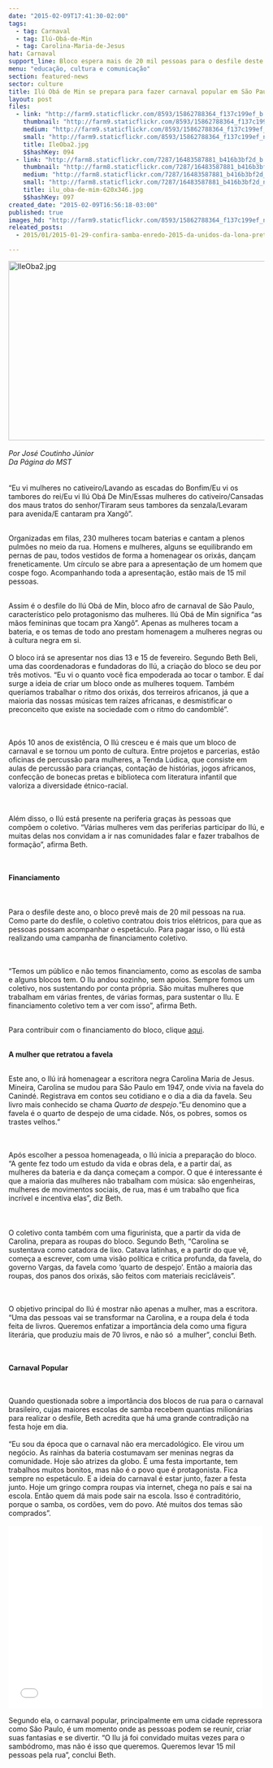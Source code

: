 ```yaml
---
date: "2015-02-09T17:41:30-02:00"
tags:
  - tag: Carnaval
  - tag: Ilú-Obá-de-Min
  - tag: Carolina-Maria-de-Jesus
hat: Carnaval
support_line: Bloco espera mais de 20 mil pessoas para o desfile deste ano. Escritora negra Carolina Maria de Jesus será homenageada.
menu: "educação, cultura e comunicação"
section: featured-news
sector: culture
title: Ilú Obá de Min se prepara para fazer carnaval popular em São Paulo
layout: post
files:
  - link: "http://farm9.staticflickr.com/8593/15862788364_f137c199ef_b.jpg"
    thumbnail: "http://farm9.staticflickr.com/8593/15862788364_f137c199ef_t.jpg"
    medium: "http://farm9.staticflickr.com/8593/15862788364_f137c199ef_z.jpg"
    small: "http://farm9.staticflickr.com/8593/15862788364_f137c199ef_n.jpg"
    title: IleOba2.jpg
    $$hashKey: 094
  - link: "http://farm8.staticflickr.com/7287/16483587881_b416b3bf2d_b.jpg"
    thumbnail: "http://farm8.staticflickr.com/7287/16483587881_b416b3bf2d_t.jpg"
    medium: "http://farm8.staticflickr.com/7287/16483587881_b416b3bf2d_z.jpg"
    small: "http://farm8.staticflickr.com/7287/16483587881_b416b3bf2d_n.jpg"
    title: ilu_oba-de-mim-620x346.jpg
    $$hashKey: 097
created_date: "2015-02-09T16:56:18-03:00"
published: true
images_hd: "http://farm9.staticflickr.com/8593/15862788364_f137c199ef_n.jpg"
releated_posts:
  - 2015/01/2015-01-29-confira-samba-enredo-2015-da-unidos-da-lona-preta.md

---
```

<p><img alt="IleOba2.jpg" height="353" src="http://farm9.staticflickr.com/8593/15862788364_f137c199ef_b.jpg" width="530" /><br />
<br />
<em>Por Jos&eacute; Coutinho J&uacute;nior<br />
Da P&aacute;gina do MST</em><br />
<br />
<br />
&ldquo;Eu vi mulheres no cativeiro/Lavando as escadas do Bonfim/Eu vi os tambores do rei/Eu vi Il&uacute; Ob&aacute; De Min/Essas mulheres do cativeiro/Cansadas dos maus tratos do senhor/Tiraram seus tambores da senzala/Levaram para avenida/E cantaram pra Xang&ocirc;&rdquo;.<br />
&nbsp;</p>

<p>Organizadas em filas, 230 mulheres tocam baterias e cantam a plenos pulm&otilde;es no meio da rua. Homens e mulheres, alguns se equilibrando em pernas de pau, todos vestidos de forma a homenagear os orix&aacute;s, dan&ccedil;am freneticamente. Um c&iacute;rculo se abre para a apresenta&ccedil;&atilde;o de um homem que cospe fogo. Acompanhando toda a apresenta&ccedil;&atilde;o, est&atilde;o mais de 15 mil pessoas. &nbsp;<br />
&nbsp;</p>

<p>Assim &eacute; o desfile do Il&uacute; Ob&aacute; de Min, bloco afro de carnaval de S&atilde;o Paulo, caracter&iacute;stico pelo protagonismo das mulheres. Il&uacute; Ob&aacute; de Min significa &ldquo;as m&atilde;os femininas que tocam pra Xang&ocirc;&rdquo;. Apenas as mulheres tocam a bateria, e os temas de todo ano prestam homenagem a mulheres negras ou &agrave; cultura negra em si.<br />
<br />
O bloco ir&aacute; se apresentar nos dias 13 e 15 de fevereiro. Segundo Beth Beli, uma das coordenadoras e fundadoras do Il&uacute;, a cria&ccedil;&atilde;o do bloco se deu por tr&ecirc;s motivos. &ldquo;Eu vi o quanto voc&ecirc; fica empoderada ao tocar o tambor. E da&iacute; surge a ideia de criar um bloco onde as mulheres toquem. Tamb&eacute;m quer&iacute;amos trabalhar o ritmo dos orix&aacute;s, dos terreiros africanos, j&aacute; que a maioria das nossas m&uacute;sicas tem ra&iacute;zes africanas, e desmistificar o preconceito que existe na sociedade com o ritmo do candombl&eacute;&rdquo;.<br />
<br />
&nbsp;</p>

<p>Ap&oacute;s 10 anos de exist&ecirc;ncia, O Il&uacute; cresceu e &eacute; mais que um bloco de carnaval e se tornou um ponto de cultura. Entre projetos e parcerias, est&atilde;o oficinas de percuss&atilde;o para mulheres, a Tenda L&uacute;dica, que consiste em aulas de percuss&atilde;o para crian&ccedil;as, conta&ccedil;&atilde;o de hist&oacute;rias, jogos africanos, confec&ccedil;&atilde;o de bonecas pretas e biblioteca com literatura infantil que valoriza a diversidade &eacute;tnico-racial.<br />
<br />
&nbsp;</p>

<p>Al&eacute;m disso, o Il&uacute; est&aacute; presente na periferia gra&ccedil;as &agrave;s pessoas que comp&otilde;em o coletivo. &ldquo;V&aacute;rias mulheres vem das periferias participar do Il&uacute;, e muitas delas nos convidam a ir nas comunidades falar e fazer trabalhos de forma&ccedil;&atilde;o&rdquo;, afirma Beth.<br />
<br />
&nbsp;</p>

<p><strong>Financiamento </strong><br />
<br />
<br />
<br />
Para o desfile deste ano, o bloco prev&ecirc; mais de 20 mil pessoas na rua. Como parte do desfile, o coletivo contratou dois trios el&eacute;tricos, para que as pessoas possam acompanhar o espet&aacute;culo. Para pagar isso, o Il&uacute; est&aacute; realizando uma campanha de financiamento coletivo.<br />
<br />
&nbsp;</p>

<p>&ldquo;Temos um p&uacute;blico e n&atilde;o temos financiamento, como as escolas de samba e alguns blocos tem. O Ilu andou sozinho, sem apoios. Sempre fomos um coletivo, nos sustentando por conta pr&oacute;pria. S&atilde;o muitas mulheres que trabalham em v&aacute;rias frentes, de v&aacute;rias formas, para sustentar o Ilu. E financiamento coletivo tem a ver com isso&rdquo;, afirma Beth.<br />
&nbsp;</p>

<p>Para contribuir com o financiamento do bloco, clique <a href="http://www.catarse.me/pt/iluobademincarnaval2015">aqui</a>.</p>

<p><br />
<strong>A mulher que retratou a favela</strong><br />
&nbsp;</p>

<p>Este ano, o Il&uacute; ir&aacute; homenagear a escritora negra Carolina Maria de Jesus. Mineira, Carolina se mudou para S&atilde;o Paulo em 1947, onde vivia na favela do Canind&eacute;. Registrava em contos seu cotidiano e o dia a dia da favela. Seu livro mais conhecido se chama <em>Quarto de despejo</em>.&ldquo;Eu denomino que a favela &eacute; o quarto de despejo de uma cidade. N&oacute;s, os pobres, somos os trastes velhos.&rdquo; &nbsp;<br />
<br />
&nbsp;</p>

<p>Ap&oacute;s escolher a pessoa homenageada, o Il&uacute; inicia a prepara&ccedil;&atilde;o do bloco. &ldquo;A gente fez todo um estudo da vida e obras dela, e a partir da&iacute;, as mulheres da bateria e da dan&ccedil;a come&ccedil;am a compor. O que &eacute; interessante &eacute; que a maioria das mulheres n&atilde;o trabalham com m&uacute;sica: s&atilde;o engenheiras, mulheres de movimentos sociais, de rua, mas &eacute; um trabalho que fica incr&iacute;vel e incentiva elas&rdquo;, diz Beth.<br />
<br />
<br />
<br />
O coletivo conta tamb&eacute;m com uma figurinista, que a partir da vida de Carolina, prepara as roupas do bloco. Segundo Beth, &ldquo;Carolina se sustentava como catadora de lixo. Catava latinhas, e a partir do que v&ecirc;, come&ccedil;a a escrever, com uma vis&atilde;o pol&iacute;tica e critica profunda, da favela, do governo Vargas, da favela como &lsquo;quarto de despejo&rsquo;. Ent&atilde;o a maioria das roupas, dos panos dos orix&aacute;s, s&atilde;o feitos com materiais recicl&aacute;veis&rdquo;.<br />
<br />
&nbsp;</p>

<p>O objetivo principal do Il&uacute; &eacute; mostrar n&atilde;o apenas a mulher, mas a escritora. &ldquo;Uma das pessoas vai se transformar na Carolina, e a roupa dela &eacute; toda feita de livros. Queremos enfatizar a import&acirc;ncia dela como uma figura liter&aacute;ria, que produziu mais de 70 livros, e n&atilde;o s&oacute;&nbsp; a mulher&rdquo;, conclui Beth.<br />
<br />
&nbsp;</p>

<p><strong>Carnaval Popular</strong><br />
<br />
&nbsp;</p>

<p>Quando questionada sobre a import&acirc;ncia dos blocos de rua para o carnaval brasileiro, cujas maiores escolas de samba recebem quantias milion&aacute;rias para realizar o desfile, Beth acredita que h&aacute; uma grande contradi&ccedil;&atilde;o na festa hoje em dia.<br />
<br />
&ldquo;Eu sou da &eacute;poca que o carnaval n&atilde;o era mercadol&oacute;gico. Ele virou um neg&oacute;cio. As rainhas da bateria costumavam ser meninas negras da comunidade. Hoje s&atilde;o atrizes da globo. &Eacute; uma festa importante, tem trabalhos muitos bonitos, mas n&atilde;o &eacute; o povo que &eacute; protagonista. Fica sempre no espet&aacute;culo. E a ideia do carnaval &eacute; estar junto, fazer a festa junto. Hoje um gringo compra roupas via internet, chega no pa&iacute;s e sai na escola. Ent&atilde;o quem d&aacute; mais pode sair na escola. Isso &eacute; contradit&oacute;rio, porque o samba, os cord&otilde;es, vem do povo. At&eacute; muitos dos temas s&atilde;o comprados&rdquo;.<br />
<br />
<iframe allowfullscreen="" frameborder="0" height="360" src="//www.youtube.com/embed/vgzFGaCUFDo" width="500"></iframe></p>

<p>Segundo ela, o carnaval popular, principalmente em uma cidade repressora como S&atilde;o Paulo, &eacute; um momento onde as pessoas podem se reunir, criar suas fantasias e se divertir. &ldquo;O Ilu j&aacute; foi convidado muitas vezes para o samb&oacute;dromo, mas n&atilde;o &eacute; isso que queremos. Queremos levar 15 mil pessoas pela rua&rdquo;, conclui Beth.</p>
